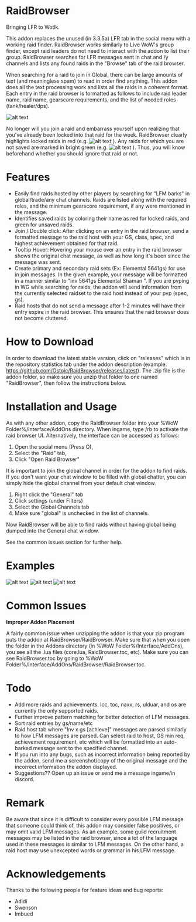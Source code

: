 # RaidBrowser
Bringing LFR to Wotlk.

This addon replaces the unused (in 3.3.5a) LFR tab in the social menu with a working raid finder. RaidBrowser works similarly to Live WoW's group finder, except raid leaders do not need to interact with the addon to list their group. RaidBrowser searches for LFR messages sent in chat and /y channels and lists any found raids in the "Browse" tab of the raid browser. 

When searching for a raid to join in Global, there can be large amounts of text (and meaningless spam) to read in order find anything. This addon does all the text processing work and lists all the raids in a coherent format. Each entry in the raid browser is formatted as follows to include raid leader name, raid name, gearscore requirements, and the list of needed roles (tank/healer/dps).

![alt text](https://i.imgur.com/6aqE1TD.png)

No longer will you join a raid and embarrass yourself upon realizing that you've already been locked into that raid for the week. RaidBrowser clearly highlights locked raids in red (e.g. ![alt text](https://i.imgur.com/hvTL7s8.png) ). Any raids for which you are not saved are marked in bright green (e.g. ![alt text](https://i.imgur.com/5SkqcwA.png) ). Thus, you will know beforehand whether you should ignore that raid or not.

# Features

- Easily find raids hosted by other players by searching for "LFM barks" in global/trade/any chat channels. Raids are listed along with the required roles, and the minimum gearscore requirement, if any were mentioned in the message.
- Identifies saved raids by coloring their name as red for locked raids, and green for unsaved raids.
- Join / Double click: After clicking on an entry in the raid browser, send a formatted message to the raid host with your GS, class, spec, and highest achievement obtained for that raid.
- Tooltip Hover: Hovering your mouse over an entry in the raid browser shows the original chat message, as well as how long it's been since the message was sent.
- Create primary and secondary raid sets (Ex: Elemental 5641gs) for use in join messages. In the given example, your message will be formatted in a manner similar to "inv 5641gs Elemental Shaman <possible achievement link>". If you are pvping in WG while searching for raids, the addon will send information from the currently selected raidset to the raid host instead of your pvp (spec, gs).
- Raid hosts that do not send a message after 1-2 minutes will have their entry expire in the raid browser. This ensures that the raid browser does not become cluttered.
  
# How to Download

In order to download the latest stable version, click on "releases" which is in the repository statistics tab under the addon description (example: https://github.com/Ostoic/RaidBrowser/releases/latest). The .zip file is the addon folder, so make sure you unzip that folder to one named "RaidBrowser", then follow the instructions below.

# Installation and Usage
As with any other addon, copy the RaidBrowser folder into your %WoW Folder%/Interface/AddOns directory. 
When ingame, type /rb to activate the raid browser UI. Alternatively, the interface can be accessed as follows:
1. Open the social menu (Press O),
2. Select the "Raid" tab,
3. Click "Open Raid Browser"

It is important to join the global channel in order for the addon to find raids. If you don't want your chat window to be filled with global chatter, you can simply hide the global channel from your default chat window. 

1. Right click the "General" tab
2. Click settings (under Filters)
3. Select the Global Channels tab
4. Make sure "global" is unchecked in the list of channels.

Now RaidBrowser will be able to find raids without having global being dumped into the General chat window.

See the common issues section for further help.

# Examples 
![alt text](https://i.imgur.com/dR7MIUf.png)
![alt text](https://i.imgur.com/qkVS07w.png)
![alt text](https://i.imgur.com/GvEgQSJ.gif)

# Common Issues
**Improper Addon Placement**

A fairly common issue when unzipping the addon is that your zip program puts the addon at RaidBrowser/RaidBrowser. Make sure that when you open the folder in the Addons directory (in %WoW Folder%/Interface/AddOns), you see all the .lua files (core.lua, RaidBrowser.toc, etc). Make sure you can see RaidBrowser.toc by going to %WoW Folder%/Interface/AddOns/RaidBrowser/RaidBrowser.toc.

# Todo
- Add more raids and achievements. Icc, toc, naxx, rs, ulduar, and os are currently the only supported raids.
- Further improve pattern matching for better detection of LFM messages.
- Sort raid entries by gs/name/etc
- Raid host tab where "Inv x gs [achieve]" messages are parsed similarly to how LFM messages are parsed. Can select raid to host, GS min req, achievement requirement, etc which will be formatted into an auto-barked message sent to the specified channel.
- If you run into any bugs, such as incorrect information being reported by the addon, send me a screenshot/copy of the original message and the incorrect information the addon displayed.
- Suggestions?? Open up an issue or send me a message ingame/in discord.

# Remark

Be aware that since it is difficult to consider every possible LFM message that someone could think of, this addon may consider false 
positives, or may omit valid LFM messages. As an example, some guild recruitment messages may be listed in the raid browser, since a lot of the language used in these messages is similar to LFM messages. On the other hand, a raid host may use unexcepted words or grammar in his LFM message.

# Acknowledgements
Thanks to the following people for feature ideas and bug reports:
- Adidi
- Swenson
- Imbued


